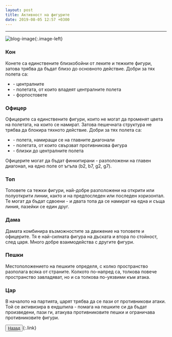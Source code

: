 ```yaml
---
layout: post
title: Активност на фигурите
date: 2019-08-05 12:57 +0300
---
```


---
![blog-image]({{site.baseurl}}/images/blog-8.jpg){:.image-left}

<h3>Кон</h3>
<p>Конете са единствените близкобойни от леките и тежките фигури, затова трябва да бъдат близо до основното действие. Добри за тях полета са:</p>
<ul>
	<li>- централните </li>
	<li>- полетата, от които владеят централните полета</li>
	<li>- форпостовете</li>
</ul>
<h3>Офицер</h3>
<p>Офицерите са единствените фигури, които не могат да променят цвета на полетата, на които се намират. Затова пешечната структура не трябва да блокира тяхното действие. Добри за тях полета са:</p>
<ul>
	<li>- полета, намиращи се на главните диагонали</li>
	<li>- полетата, от които свързват противникова фигура</li>
	<li>- близки до централните полета</li>
    </ul>
<p>Офицерите могат да бъдат финкитирани - разположени на главен диагонал, на едно поле от ъгъла (b2, b7, g2, g7).</p>
<h3>Топ</h3>
<p>Топовете са тежки фигури, най-добре разположени на открити или полуоткрити линии, както и на предпоследен или последен хоризонтал. Те могат да бъдат сдвоени - и двата топа да се намират на една и съща линия, пазейки се един друг.</p>
<h3>Дама</h3>
<p>Дамата комбинира възможностите за движение на топовете и офицерите. Тя е най-силната фигура на дъската и втора по стойност, след царя. Много добре взаимодейства с другите фигури.</p>
<h3>Пешки</h3>
<p>Местоположението на пешките определя, с колко пространство разполага всяка от страните. Колкото по-напред са, толкова повече пространство завладяват, но и са толкова по-уязвими към атака.</p>
<h3>Цар</h3>
<p>В началото на партията, царят трябва да се пази от противникови атаки. Той се активизира в ендшпила - помага на пешките си да бъдат произведени, пази ги, атакува противниковите пешки и ограничава противниковите фигури.</p>

<button><a href="{{site.baseurl}}/blog/">Назад</a></button>{:.link}

